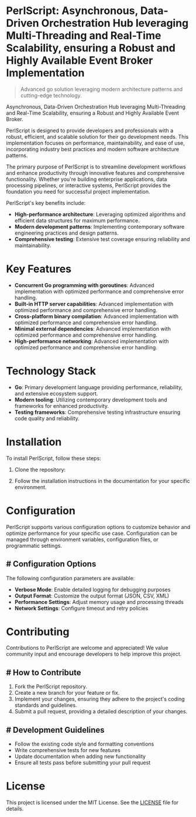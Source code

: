 <!-- fallback_PerlScript_20251015191039_60226 -->

# PerlScript: Asynchronous, Data-Driven Orchestration Hub leveraging Multi-Threading and Real-Time Scalability, ensuring a Robust and Highly Available Event Broker Implementation
> Advanced go solution leveraging modern architecture patterns and cutting-edge technology.

Asynchronous, Data-Driven Orchestration Hub leveraging Multi-Threading and Real-Time Scalability, ensuring a Robust and Highly Available Event Broker.

PerlScript is designed to provide developers and professionals with a robust, efficient, and scalable solution for their go development needs. This implementation focuses on performance, maintainability, and ease of use, incorporating industry best practices and modern software architecture patterns.

The primary purpose of PerlScript is to streamline development workflows and enhance productivity through innovative features and comprehensive functionality. Whether you're building enterprise applications, data processing pipelines, or interactive systems, PerlScript provides the foundation you need for successful project implementation.

PerlScript's key benefits include:

* **High-performance architecture**: Leveraging optimized algorithms and efficient data structures for maximum performance.
* **Modern development patterns**: Implementing contemporary software engineering practices and design patterns.
* **Comprehensive testing**: Extensive test coverage ensuring reliability and maintainability.

# Key Features

* **Concurrent Go programming with goroutines**: Advanced implementation with optimized performance and comprehensive error handling.
* **Built-in HTTP server capabilities**: Advanced implementation with optimized performance and comprehensive error handling.
* **Cross-platform binary compilation**: Advanced implementation with optimized performance and comprehensive error handling.
* **Minimal external dependencies**: Advanced implementation with optimized performance and comprehensive error handling.
* **High-performance networking**: Advanced implementation with optimized performance and comprehensive error handling.

# Technology Stack

* **Go**: Primary development language providing performance, reliability, and extensive ecosystem support.
* **Modern tooling**: Utilizing contemporary development tools and frameworks for enhanced productivity.
* **Testing frameworks**: Comprehensive testing infrastructure ensuring code quality and reliability.

# Installation

To install PerlScript, follow these steps:

1. Clone the repository:


2. Follow the installation instructions in the documentation for your specific environment.

# Configuration

PerlScript supports various configuration options to customize behavior and optimize performance for your specific use case. Configuration can be managed through environment variables, configuration files, or programmatic settings.

## # Configuration Options

The following configuration parameters are available:

* **Verbose Mode**: Enable detailed logging for debugging purposes
* **Output Format**: Customize the output format (JSON, CSV, XML)
* **Performance Settings**: Adjust memory usage and processing threads
* **Network Settings**: Configure timeout and retry policies

# Contributing

Contributions to PerlScript are welcome and appreciated! We value community input and encourage developers to help improve this project.

## # How to Contribute

1. Fork the PerlScript repository.
2. Create a new branch for your feature or fix.
3. Implement your changes, ensuring they adhere to the project's coding standards and guidelines.
4. Submit a pull request, providing a detailed description of your changes.

## # Development Guidelines

* Follow the existing code style and formatting conventions
* Write comprehensive tests for new features
* Update documentation when adding new functionality
* Ensure all tests pass before submitting your pull request

# License

This project is licensed under the MIT License. See the [LICENSE](https://github.com/lisaantal/PerlScript/blob/main/LICENSE) file for details.
